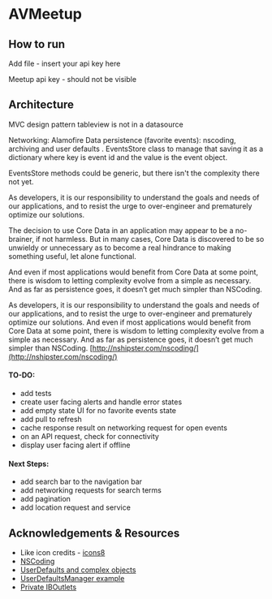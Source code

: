 # AVMeetup

## How to run 

Add file - insert your api key here 

Meetup api key - should not be visible 


## Architecture 

MVC design pattern
tableview is not in a datasource 

Networking: Alamofire 
Data persistence (favorite events): nscoding, archiving and user defaults . EventsStore class to manage that saving it as a dictionary where key is event id and the value is the event object. 

EventsStore methods could be generic, but there isn't the complexity there not yet. 

As developers, it is our responsibility to understand the goals and needs of our applications, and to resist the urge to over-engineer and prematurely optimize our solutions.

The decision to use Core Data in an application may appear to be a no-brainer, if not harmless. But in many cases, Core Data is discovered to be so unwieldy or unnecessary as to become a real hindrance to making something useful, let alone functional.

And even if most applications would benefit from Core Data at some point, there is wisdom to letting complexity evolve from a simple as necessary. And as far as persistence goes, it doesn’t get much simpler than NSCoding.


As developers, it is our responsibility to understand the goals and needs of our applications, and to resist the urge to over-engineer and prematurely optimize our solutions. And even if most applications would benefit from Core Data at some point, there is wisdom to letting complexity evolve from a simple as necessary. And as far as persistence goes, it doesn’t get much simpler than NSCoding. [http://nshipster.com/nscoding/](http://nshipster.com/nscoding/)


#### TO-DO: 

- add tests 
- create user facing alerts and handle error states
- add empty state UI for no favorite events state 
- add pull to refresh
- cache response result on networking request for open events 
- on an API request, check for connectivity 
- display user facing alert if offline

#### Next Steps: 

- add search bar to the navigation bar 
- add networking requests for search terms   
- add pagination 
- add location request and service 


## Acknowledgements & Resources

- Like icon credits - [icons8](https://icons8.com/web-app/87/Like)
- [NSCoding](http://nshipster.com/nscoding/)
- [UserDefaults and complex objects](https://www.codementor.io/brettr/tutorials/persisting-data-with-nsuserdefaults-and-complex-objects-du107m6ja)
- [UserDefaultsManager example](https://github.com/imk2o/UICatalog/blob/f040bd07a7de4a4b8df784c0c4444436b04ed813/UICatalog/Misc/UserDefaultsManager.swift)
- [Private IBOutlets](https://www.natashatherobot.com/swift-iboutlets-private/)
